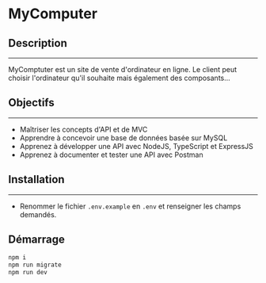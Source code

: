 # MyComputer

## Description

---

MyComptuter est un site de vente d'ordinateur en ligne. Le client peut choisir l'ordinateur qu'il souhaite mais également des composants...

## Objectifs

---

- Maîtriser les concepts d'API et de MVC
- Apprendre à concevoir une base de données basée sur MySQL
- Apprenez à développer une API avec NodeJS, TypeScript et ExpressJS
- Apprenez à documenter et tester une API avec Postman

## Installation

---

- Renommer le fichier `.env.example` en `.env` et renseigner les champs demandés.

## Démarrage

```bash
npm i
npm run migrate
npm run dev
```
